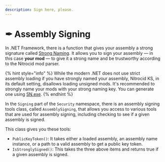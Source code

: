 ```yaml
---
description: Sign here, please.
---
```


# ✒ Assembly Signing

In .NET Framework, there is a function that gives your assembly a strong signature called [Strong Naming](https://learn.microsoft.com/en-us/dotnet/standard/library-guidance/strong-naming). It allows you to sign your assembly — in this case **your mod** — to give it a strong name and be trustworthy according to the Nitrocid mod parser.

{% hint style="info" %}
While the modern .NET does not use strict assembly loading if you have strongly named your assembly, Nitrocid KS, in its default setting, disallows loading unsigned mods. It's recommended to strongly name your mods with your strong naming key. You can generate one using [SN.exe](https://learn.microsoft.com/en-us/dotnet/framework/tools/sn-exe-strong-name-tool).
{% endhint %}

In the `Signing` part of the `Security` namespace, there is an assembly signing tools class, called `AssemblySigning`, that allows you access to various tools that are used for assembly signing, including checking to see if a given assembly is signed.

This class gives you these tools:

* `PublicKeyToken()`: It takes either a loaded assembly, an assembly name instance, or a path to a valid assembly to get a public key token.
* `IsStronglySigned()`: This takes the three above items and returns true if a given assembly is signed.
